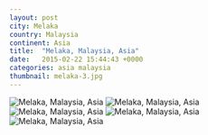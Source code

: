 ```yaml
---
layout: post
city: Melaka
country: Malaysia
continent: Asia
title:  "Melaka, Malaysia, Asia"
date:   2015-02-22 15:44:43 +0000
categories: asia malaysia
thumbnail: melaka-3.jpg
---
```


<div class="img-container">
	<img class="img-responsive" src="{{ site.baseurl }}/img/countries/malaysia/melaka-1.jpg" alt="Melaka, Malaysia, Asia"/>
	<img class="img-responsive" src="{{ site.baseurl }}/img/countries/malaysia/melaka-2.jpg" alt="Melaka, Malaysia, Asia"/>
	<img class="img-responsive" src="{{ site.baseurl }}/img/countries/malaysia/melaka-3.jpg" alt="Melaka, Malaysia, Asia"/>
	<img class="img-responsive" src="{{ site.baseurl }}/img/countries/malaysia/melaka-4.jpg" alt="Melaka, Malaysia, Asia"/>
	<img class="img-responsive" src="{{ site.baseurl }}/img/countries/malaysia/melaka-5.jpg" alt="Melaka, Malaysia, Asia"/>
</div>
